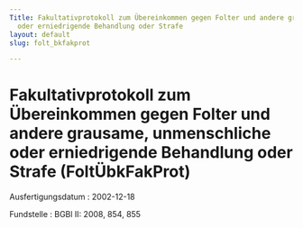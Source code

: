 ```yaml
---
Title: Fakultativprotokoll zum Übereinkommen gegen Folter und andere grausame, unmenschliche
  oder erniedrigende Behandlung oder Strafe
layout: default
slug: folt_bkfakprot

---
```


# Fakultativprotokoll zum Übereinkommen gegen Folter und andere grausame, unmenschliche oder erniedrigende Behandlung oder Strafe (FoltÜbkFakProt)

Ausfertigungsdatum
:   2002-12-18

Fundstelle
:   BGBl II: 2008, 854, 855

